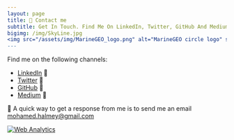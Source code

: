 ```yaml
---
layout: page
title: 🏡 Contact me
subtitle: Get In Touch. Find Me On LinkedIn, Twitter, GitHub And Medium.
bigimg: /img/SkyLine.jpg
<img src="/assets/img/MarineGEO_logo.png" alt="MarineGEO circle logo" style="height: 100px; width:100px;"/>
---
```

<link rel="shortcut icon" type="image/png" href="/img/favicon-32x32.png">
<meta name="theme-color" content="#ffd6008c" />            


Find me on the following channels:

- <a href="https://www.linkedin.com/in/mohamedhelmy" target="_blank">LinkedIn</a> 🔗
- <a href="http://twitter.com/MHelmyMashali" target="_blank">Twitter</a> 🔗
- <a href="https://github.com/M-Helmy" target="_blank">GitHub</a> 🔗
- <a href="https://medium.com/@MohamedHelmyMashali" target="_blank">Medium</a> 🔗

📩 A quick way to get a response from me is to send me an email <a href="mailto:mohamed.halmey@gmail.com">mohamed.halmey@gmail.com</a><br>




<!-- Default Statcounter code for M-helmy.github.io
https://m-helmy.github.io/ -->
<script type="text/javascript">
var sc_project=12067870; 
var sc_invisible=1; 
var sc_security="e9873027"; 
</script>
<script type="text/javascript"
src="https://www.statcounter.com/counter/counter.js"
async></script>
<noscript><div class="statcounter"><a title="Web Analytics"
href="https://statcounter.com/" target="_blank"><img
class="statcounter"
src="https://c.statcounter.com/12067870/0/e9873027/1/"
alt="Web Analytics"></a></div></noscript>
<!-- End of Statcounter Code -->
